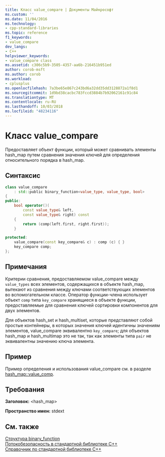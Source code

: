 ```yaml
---
title: Класс value_compare | Документы Майкрософт
ms.custom: ''
ms.date: 11/04/2016
ms.technology:
- cpp-standard-libraries
ms.topic: reference
f1_keywords:
- value_compare
dev_langs:
- C++
helpviewer_keywords:
- value_compare class
ms.assetid: c306c5b9-3505-4357-aa6b-216451b951ed
author: corob-msft
ms.author: corob
ms.workload:
- cplusplus
ms.openlocfilehash: 7a3be65e867c243bd6a32dd35dd3128872a1f8d1
ms.sourcegitcommit: 1d9bd38cacbc783fccd3884b7b92062161c91c84
ms.translationtype: MT
ms.contentlocale: ru-RU
ms.lasthandoff: 10/03/2018
ms.locfileid: "48234116"
---
```

# <a name="valuecompare-class"></a>Класс value_compare

Предоставляет объект функции, который может сравнивать элементы hash_map путем сравнения значения ключей для определения относительного порядка в hash_map.

## <a name="syntax"></a>Синтаксис

```cpp
class value_compare
    : std::public binary_function<value_type, value_type, bool>
{
public:
    bool operator()(
        const value_type& left,
        const value_type& right) const
    {
        return (comp(left.first, right.first));
    }

protected:
    value_compare(const key_compare& c) : comp (c) { }
    key_compare comp;
};
```

## <a name="remarks"></a>Примечания

Критерии сравнения, предоставляемом value_compare между `value_types` всех элементов, содержащихся в объекте hash_map, вытекают из сравнения между ключами соответствующих элементов во вспомогательном классе. Оператор функции-члена использует объект `comp` типа `key_compare` хранящиеся в объекте функции, предоставляемые для сравнения ключей сортировки компонентов для двух элементов.

Для объектов hash_set и hash_multiset, которые представляют собой простые контейнеры, в которых значения ключей идентичны значениям элементов, value_compare эквивалентно `key_compare`; для объектов hash_map и hash_multimap это не так, так как элементы типа `pair` не эквивалентны значению ключа элемента.

## <a name="example"></a>Пример

Пример определения и использования value_compare см. в разделе [hash_map::value_comp](../standard-library/hash-map-class.md#value_comp).

## <a name="requirements"></a>Требования

**Заголовок:** \<hash_map>

**Пространство имен:** stdext

## <a name="see-also"></a>См. также

[Структура binary_function](../standard-library/binary-function-struct.md)<br/>
[Потокобезопасность в стандартной библиотеке C++](../standard-library/thread-safety-in-the-cpp-standard-library.md)<br/>
[Справочник по стандартной библиотеке C++](../standard-library/cpp-standard-library-reference.md)<br/>
